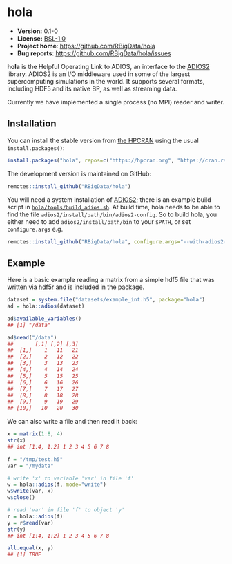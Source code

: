 # hola

* **Version:** 0.1-0
* **License:** [BSL-1.0](https://opensource.org/licenses/BSL-1.0)
* **Project home**: https://github.com/RBigData/hola
* **Bug reports**: https://github.com/RBigData/hola/issues


**hola** is the Helpful Operating Link to ADIOS, an interface to the [ADIOS2](https://csmd.ornl.gov/software/adios2) library. ADIOS2 is an I/O middleware used in some of the largest supercomputing simulations in the world. It supports several formats, including HDF5 and its native BP, as well as streaming data.

Currently we have implemented a single process (no MPI) reader and writer.



## Installation

You can install the stable version from [the HPCRAN](https://hpcran.org) using the usual `install.packages()`:

```r
install.packages("hola", repos=c("https://hpcran.org", "https://cran.rstudio.com"))
```

The development version is maintained on GitHub:

```r
remotes::install_github("RBigData/hola")
```

You will need a system installation of [ADIOS2](https://csmd.ornl.gov/software/adios2); there is an example build script in [`hola/tools/build_adios.sh`](https://github.com/RBigData/hola/blob/master/tools/build_adios.sh). At build time, hola needs to be able to find the file `adios2/install/path/bin/adios2-config`. So to build hola, you either need to add `adios2/install/path/bin` to your `$PATH`, or set `configure.args` e.g.

```r
remotes::install_github("RBigData/hola", configure.args="--with-adios2-home=adios2/install/path/")
```



## Example

Here is a basic example reading a matrix from a simple hdf5 file that was written via [hdf5r](https://CRAN.R-project.org/package=hdf5r) and is included in the package.

```r
dataset = system.file("datasets/example_int.h5", package="hola")
ad = hola::adios(dataset)

ad$available_variables()
## [1] "/data"

ad$read("/data")
##       [,1] [,2] [,3]
##  [1,]    1   11   21
##  [2,]    2   12   22
##  [3,]    3   13   23
##  [4,]    4   14   24
##  [5,]    5   15   25
##  [6,]    6   16   26
##  [7,]    7   17   27
##  [8,]    8   18   28
##  [9,]    9   19   29
## [10,]   10   20   30
```

We can also write a file and then read it back:

```r
x = matrix(1:8, 4)
str(x)
## int [1:4, 1:2] 1 2 3 4 5 6 7 8

f = "/tmp/test.h5"
var = "/mydata"

# write 'x' to variable 'var' in file 'f'
w = hola::adios(f, mode="write")
w$write(var, x)
w$close()

# read 'var' in file 'f' to object 'y'
r = hola::adios(f)
y = r$read(var)
str(y)
## int [1:4, 1:2] 1 2 3 4 5 6 7 8

all.equal(x, y)
## [1] TRUE
```
